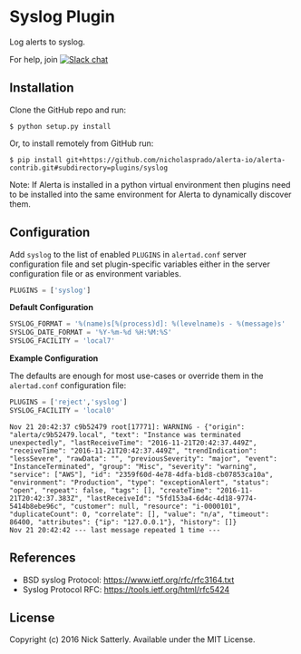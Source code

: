 Syslog Plugin
=============

Log alerts to syslog.

For help, join [![Slack chat](https://img.shields.io/badge/chat-on%20slack-blue?logo=slack)](https://slack.alerta.dev)

Installation
------------

Clone the GitHub repo and run:

    $ python setup.py install

Or, to install remotely from GitHub run:

    $ pip install git+https://github.com/nicholasprado/alerta-io/alerta-contrib.git#subdirectory=plugins/syslog

Note: If Alerta is installed in a python virtual environment then plugins
need to be installed into the same environment for Alerta to dynamically
discover them.

Configuration
-------------

Add `syslog` to the list of enabled `PLUGINS` in `alertad.conf` server
configuration file and set plugin-specific variables either in the
server configuration file or as environment variables.

```python
PLUGINS = ['syslog']
```

**Default Configuration**

```python
SYSLOG_FORMAT = '%(name)s[%(process)d]: %(levelname)s - %(message)s'
SYSLOG_DATE_FORMAT = '%Y-%m-%d %H:%M:%S'
SYSLOG_FACILITY = 'local7'
```

**Example Configuration**

The defaults are enough for most use-cases or override them in the
`alertad.conf` configuration file:

```python
PLUGINS = ['reject','syslog']
SYSLOG_FACILITY = 'local0'
```

```
Nov 21 20:42:37 c9b52479 root[17771]: WARNING - {"origin": "alerta/c9b52479.local", "text": "Instance was terminated unexpectedly", "lastReceiveTime": "2016-11-21T20:42:37.449Z", "receiveTime": "2016-11-21T20:42:37.449Z", "trendIndication": "lessSevere", "rawData": "", "previousSeverity": "major", "event": "InstanceTerminated", "group": "Misc", "severity": "warning", "service": ["AWS"], "id": "2359f60d-4e78-4dfa-b1d8-cb07853ca10a", "environment": "Production", "type": "exceptionAlert", "status": "open", "repeat": false, "tags": [], "createTime": "2016-11-21T20:42:37.383Z", "lastReceiveId": "5fd153a4-6d4c-4d18-9774-5414b8ebe96c", "customer": null, "resource": "i-0000101", "duplicateCount": 0, "correlate": [], "value": "n/a", "timeout": 86400, "attributes": {"ip": "127.0.0.1"}, "history": []}
Nov 21 20:42:42 --- last message repeated 1 time ---
```

References
----------

  * BSD syslog Protocol: https://www.ietf.org/rfc/rfc3164.txt
  * Syslog Protocol RFC: https://tools.ietf.org/html/rfc5424

License
-------

Copyright (c) 2016 Nick Satterly. Available under the MIT License.
